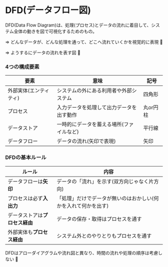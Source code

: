 # DFD(データフロー図)

DFD(Data Flow Diagram)は、処理(プロセス)とデータの流れに着目して、システム全体の動きを図で可視化するためのもの。

=> どんなデータが、どんな処理を通って、どこへ流れていくかを視覚的に表現 :dog:

=> ようするにデータの流れを表す図 :dog:

### 4つの構成要素

| 要素                   | 意味                                     | 記号         |
|------------------------|------------------------------------------|--------------|
| 外部実体(エンティティ) | システムの外にある利用者や外部システム   | 四角形       |
| プロセス               | 入力データを処理して出力データを出す動作 | 丸or円柱     |
| データストア           | 一時的にデータを蓄える場所(ファイルなど) | 平行線       |
| データフロー           | データの流れ(矢印で表現)                 | 矢印         |

### DFDの基本ルール

| ルール                         | 内容                                                            |
|--------------------------------|-----------------------------------------------------------------|
| データフローは**矢印**         | データの「流れ」を示す(双方向じゃなく片方向)                    |
| プロセスは必ず**入出力**       | 「処理」だけでデータが無いのはおかしい(何かを入れて何かを出す)  |
| データストアは**プロセス経由** | データの保存・取得はプロセスを通す                              |
| 外部実体も**プロセス経由**     | システム外とのやりとりもプロセスを通す                          |

DFDはアローダイアグラムや流れ図と異なり、時間の流れや処理の順序は考慮しない :dog:

